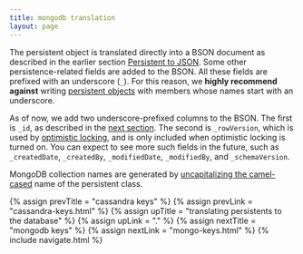 ```yaml
---
title: mongodb translation
layout: page
---
```


The persistent object is translated directly into a BSON document as
described in the earlier section [Persistent to JSON](json.html). Some
other persistence-related fields are added to the BSON. All these
fields are prefixed with an underscore (`_`). For this reason, we
**highly recommend against** writing [persistent
objects](../persistent) with members whose names start with an
underscore.

As of now, we add two underscore-prefixed columns to the BSON. The
first is `_id`, as described in the [next
section](mongo-keys.html). The second is `_rowVersion`, which is used
by [optimistic locking](../context/opt-lock.html), and is only
included when optimistic locking is turned on. You can expect to see
more such fields in the future, such as `_createdDate`, `_createdBy`,
`_modifiedDate`, `_modifiedBy`, and `_schemaVersion`.

MongoDB collection names are generated by [uncapitalizing the
camel-cased](http://longevityframework.org/scaladocs/emblem-latest/index.html#emblem.stringUtil$@uncapitalize(s:String):String)
name of the persistent class.

{% assign prevTitle = "cassandra keys" %}
{% assign prevLink  = "cassandra-keys.html" %}
{% assign upTitle   = "translating persistents to the database" %}
{% assign upLink    = "." %}
{% assign nextTitle = "mongodb keys" %}
{% assign nextLink  = "mongo-keys.html" %}
{% include navigate.html %}
